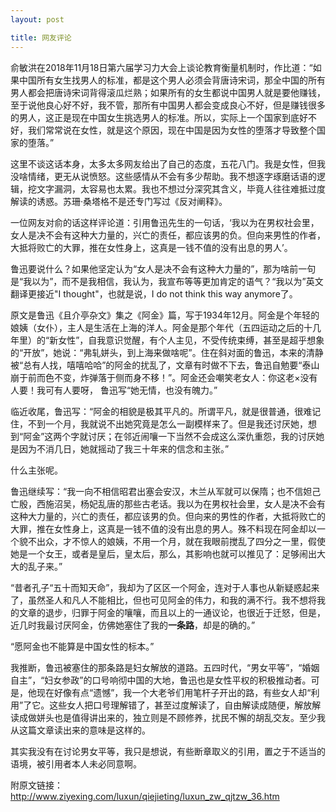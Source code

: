 ```yaml
---
layout: post

title: 网友评论
---
```


俞敏洪在2018年11月18日第六届学习力大会上谈论教育衡量机制时，作比道：“如果中国所有女生找男人的标准，都是这个男人必须会背唐诗宋词，那全中国的所有男人都会把唐诗宋词背得滚瓜烂熟；如果所有的女生都说中国男人就是要他赚钱，至于说他良心好不好，我不管，那所有中国男人都会变成良心不好，但是赚钱很多的男人，这正是现在中国女生挑选男人的标准。所以，实际上一个国家到底好不好，我们常常说在女性，就是这个原因，现在中国是因为女性的堕落才导致整个国家的堕落。”

这里不谈这话本身，太多太多网友给出了自己的态度，五花八门。我是女性，但我没啥情绪，更无从说愤怒。这些感情从不会有多少帮助。我不想逐字琢磨话语的逻辑，挖文字漏洞，太容易也太累。我也不想过分深究其含义，毕竟人往往难抵过度解读的诱惑。苏珊·桑塔格不是还专门写过《反对阐释》。

一位网友对俞的话这样评论道：引用鲁迅先生的一句话，‘我以为在男权社会里，女人是决不会有这种大力量的，兴亡的责任，都应该男的负。但向来男性的作者，大抵将败亡的大罪，推在女性身上，这真是一钱不值的没有出息的男人’。

鲁迅要说什么？如果他坚定认为“女人是决不会有这种大力量的”，那为啥前一句是“我以为”，而不是我相信，我认为，我宣布等等更加肯定的语气？“我以为”英文翻译更接近"I thought"，也就是说，I do not think this way anymore了。

原文是鲁迅《且介亭杂文》集之《阿金》篇，写于1934年12月。阿金是个年轻的娘姨（女仆），主人是生活在上海的洋人。阿金是那个年代（五四运动之后的十几年里）的“新女性”，自我意识觉醒，有个人主见，不受传统束缚，甚至是超乎想象的“开放”，她说：“弗轧姘头，到上海来做啥呢”。住在斜对面的鲁迅，本来的清静被“总有人找，嘻嘻哈哈”的阿金的扰乱了，文章有时做不下去，鲁迅自勉要“泰山崩于前而色不变，炸弹落于侧而身不移！”。阿金还会嘲笑老女人：你这老×没有人要！我可有人要呀， 鲁迅写“她无情，也没有魄力。”

临近收尾，鲁迅写：“阿金的相貌是极其平凡的。所谓平凡，就是很普通，很难记住，不到一个月，我就说不出她究竟是怎么一副模样来了。但是我还讨厌她，想到“阿金”这两个字就讨厌；在邻近闹嚷一下当然不会成这么深仇重怨，我的讨厌她是因为不消几日，她就摇动了我三十年来的信念和主张。”

什么主张呢。

鲁迅继续写：“我一向不相信昭君出塞会安汉，木兰从军就可以保隋；也不信妲己亡殷，西施沼吴，杨妃乱唐的那些古老话。我以为在男权社会里，女人是决不会有这种大力量的，兴亡的责任，都应该男的负。但向来的男性的作者，大抵将败亡的大罪，推在女性身上，这真是一钱不值的没有出息的男人。殊不料现在阿金却以一个貌不出众，才不惊人的娘姨，不用一个月，就在我眼前搅乱了四分之一里，假使她是一个女王，或者是皇后，皇太后，那么，其影响也就可以推见了：足够闹出大大的乱子来。”

“昔者孔子“五十而知天命”，我却为了区区一个阿金，连对于人事也从新疑惑起来了，虽然圣人和凡人不能相比，但也可见阿金的伟力，和我的满不行。我不想将我的文章的退步，归罪于阿金的嚷嚷，而且以上的一通议论，也很近于迁怒，但是，近几时我最讨厌阿金，仿佛她塞住了我的**一条路**，却是的确的。”

“愿阿金也不能算是中国女性的标本。”

我推断，鲁迅被塞住的那条路是妇女解放的道路。五四时代，“男女平等”，“婚姻自主”，“妇女参政”的口号响彻中国的大地，鲁迅也是女性平权的积极推动者。可是，他现在好像有点“遗憾”，我一个大老爷们用笔杆子开出的路，有些女人却“利用”了它。这些女人把口号理解错了，甚至过度解读了，自由解读成随便，解放解读成做姘头也是值得讲出来的，独立则是不顾修养，扰民不懈的胡乱交友。至少我从这篇文章读出来的意味是这样的。

其实我没有在讨论男女平等，我只是想说，有些断章取义的引用，置之于不适当的语境，被引用者本人未必同意啊。



附原文链接：http://www.ziyexing.com/luxun/qiejieting/luxun_zw_qjtzw_36.htm






<!--全国妇联妇女研究所副所长、研究员姜秀花说：“俞敏洪这一席话，如果是不过脑子的胡言乱语，那说明他难当精英；如果是经过深思熟虑的缜密思考，那就更是有损精英。这句话不仅让他自己声名锐挫，更重要的是，第一他伤害了我们国家的形象，中国堕落了吗？世界第二大经济体和备受瞩目的大国形象都是虚拟的吗？第二他伤害了全体女性，挣脱千年精神和身体双重束缚的女性，终于成为能顶半边天的强大力量，难道她们只是追逐金钱的无为之流吗？第三他伤害了具有男女平等意识的广大男性，难道他们所有的打拼和成功都是为了取悦拜金女的需求吗？他们的幸福都是商品交换的结果吗？在男女平等已经成为人类不可抗拒历史潮流的今天，一个从事教育工作的大咖发此言论确实令人匪夷所思，说明男女平等基本国策的贯彻落实依然任重道远。”-->


<!--* 阎真，董柳和池大为
* 汪曾祺，曹雪芹，
* 小农思维，狭隘，价值观暴露彻底，有非常明显的好坏之分，农村人的傻劲儿，憨厚，实在，
* 如今女性择偶喜欢高学历的现象-->
